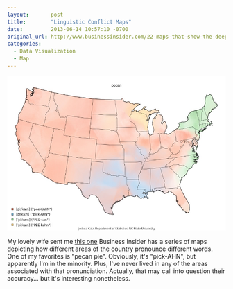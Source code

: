 ```yaml
---
layout:       post
title:        "Linguistic Conflict Maps"
date:         2013-06-14 10:57:10 -0700
original_url: http://www.businessinsider.com/22-maps-that-show-the-deepest-linguistic-conflicts-in-america-2013-6?op=1
categories:
  - Data Visualization
  - Map
---
```


  ![](/assets/import/2fa1fb547e5eb6b3962340754755fd30.jpg) 

 My lovely wife sent me  [this one](http://www.businessinsider.com/22-maps-that-show-the-deepest-linguistic-conflicts-in-america-2013-6?op=1)   Business Insider has a series of maps depicting how different areas of the country pronounce different words. One of my favorites is "pecan pie". Obviously, it's "pick-AHN", but apparently I'm in the minority. Plus, I've never lived in any of the areas associated with that pronunciation. Actually, that may call into question their accuracy... but it's interesting nonetheless.

